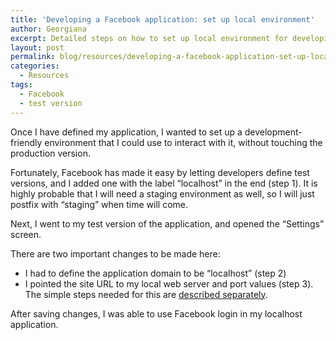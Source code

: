 ```yaml
---
title: 'Developing a Facebook application: set up local environment'
author: Georgiana
excerpt: Detailed steps on how to set up local environment for developing a Facebook application and connecting it to a localhost URL.
layout: post
permalink: blog/resources/developing-a-facebook-application-set-up-local-environment/
categories:
  - Resources
tags:
  - Facebook
  - test version
---
```

Once I have defined my application, I wanted to set up a development-friendly environment that I could use to interact with it, without touching the production version.

Fortunately, Facebook has made it easy by letting developers define test versions, and I added one with the label &#8220;localhost&#8221; in the end (step 1). It is highly probable that I will need a staging environment as well, so I will just postfix with &#8220;staging&#8221; when time will come.

Next, I went to my test version of the application, and opened the &#8220;Settings&#8221; screen.

There are two important changes to be made here:

  * I had to define the application domain to be &#8220;localhost&#8221; (step 2)
  * I pointed the site URL to my local web server and port values (step 3). The simple steps needed for this are [described separately][1].

After saving changes, I was able to use Facebook login in my localhost application.

 [1]: http://www.tekkie.ro/quick-n-dirty/serve-static-files-locally-with-the-http-server-nodejs-module/
